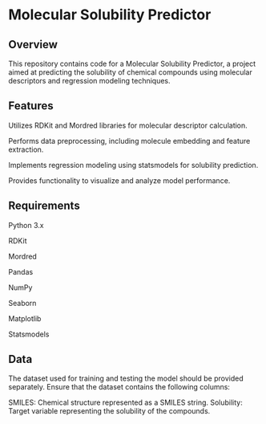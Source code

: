 # Molecular Solubility Predictor
## Overview
This repository contains code for a Molecular Solubility Predictor, a project aimed at predicting the solubility of chemical compounds using molecular descriptors and regression modeling techniques.

## Features
Utilizes RDKit and Mordred libraries for molecular descriptor calculation.

Performs data preprocessing, including molecule embedding and feature extraction.

Implements regression modeling using statsmodels for solubility prediction.

Provides functionality to visualize and analyze model performance.

## Requirements

Python 3.x

RDKit

Mordred

Pandas

NumPy

Seaborn

Matplotlib

Statsmodels

## Data
The dataset used for training and testing the model should be provided separately. Ensure that the dataset contains the following columns:

SMILES: Chemical structure represented as a SMILES string.
Solubility: Target variable representing the solubility of the compounds.
